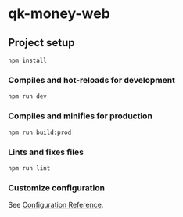 # qk-money-web

## Project setup

```
npm install
```

### Compiles and hot-reloads for development

```
npm run dev
```

### Compiles and minifies for production

```
npm run build:prod
```

### Lints and fixes files

```
npm run lint
```

### Customize configuration

See [Configuration Reference](https://cli.vuejs.org/config/).
